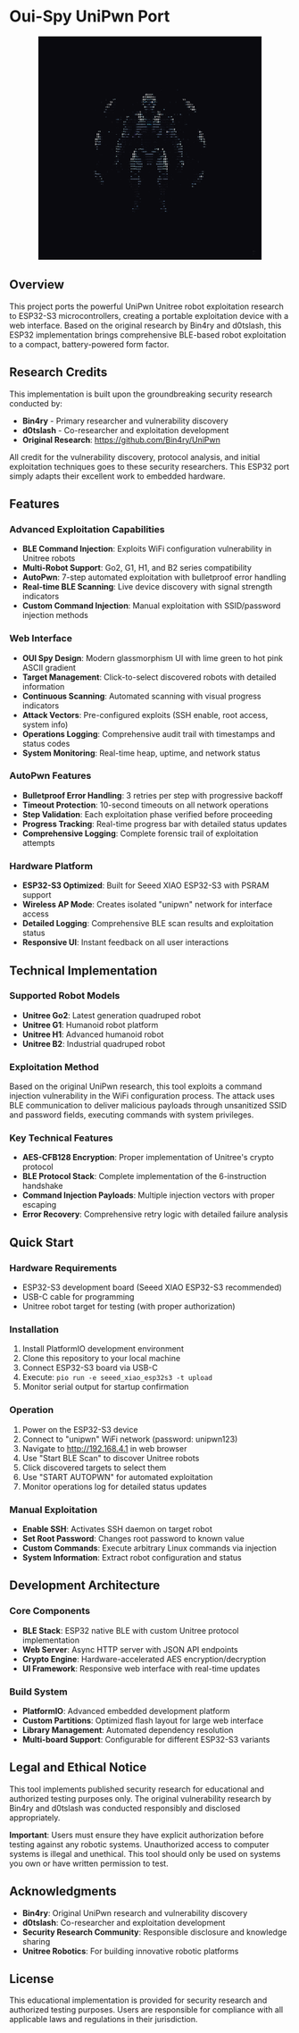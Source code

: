 # Oui-Spy UniPwn Port

<p align="center">
  <img src="bot.png" alt="OUI Spy UniPwn Robot" width="400"/>
</p>



## Overview

This project ports the powerful UniPwn Unitree robot exploitation research to ESP32-S3 microcontrollers, creating a portable exploitation device with a web interface. Based on the original research by Bin4ry and d0tslash, this ESP32 implementation brings comprehensive BLE-based robot exploitation to a compact, battery-powered form factor.

## Research Credits

This implementation is built upon the groundbreaking security research conducted by:
- **Bin4ry** - Primary researcher and vulnerability discovery
- **d0tslash** - Co-researcher and exploitation development
- **Original Research**: https://github.com/Bin4ry/UniPwn

All credit for the vulnerability discovery, protocol analysis, and initial exploitation techniques goes to these security researchers. This ESP32 port simply adapts their excellent work to embedded hardware.

## Features

### Advanced Exploitation Capabilities
- **BLE Command Injection**: Exploits WiFi configuration vulnerability in Unitree robots
- **Multi-Robot Support**: Go2, G1, H1, and B2 series compatibility
- **AutoPwn**: 7-step automated exploitation with bulletproof error handling
- **Real-time BLE Scanning**: Live device discovery with signal strength indicators
- **Custom Command Injection**: Manual exploitation with SSID/password injection methods

### Web Interface
- **OUI Spy Design**: Modern glassmorphism UI with lime green to hot pink ASCII gradient
- **Target Management**: Click-to-select discovered robots with detailed information
- **Continuous Scanning**: Automated scanning with visual progress indicators
- **Attack Vectors**: Pre-configured exploits (SSH enable, root access, system info)
- **Operations Logging**: Comprehensive audit trail with timestamps and status codes
- **System Monitoring**: Real-time heap, uptime, and network status

### AutoPwn Features
- **Bulletproof Error Handling**: 3 retries per step with progressive backoff
- **Timeout Protection**: 10-second timeouts on all network operations
- **Step Validation**: Each exploitation phase verified before proceeding
- **Progress Tracking**: Real-time progress bar with detailed status updates
- **Comprehensive Logging**: Complete forensic trail of exploitation attempts

### Hardware Platform
- **ESP32-S3 Optimized**: Built for Seeed XIAO ESP32-S3 with PSRAM support
- **Wireless AP Mode**: Creates isolated "unipwn" network for interface access
- **Detailed Logging**: Comprehensive BLE scan results and exploitation status
- **Responsive UI**: Instant feedback on all user interactions

## Technical Implementation

### Supported Robot Models
- **Unitree Go2**: Latest generation quadruped robot
- **Unitree G1**: Humanoid robot platform  
- **Unitree H1**: Advanced humanoid robot
- **Unitree B2**: Industrial quadruped robot

### Exploitation Method
Based on the original UniPwn research, this tool exploits a command injection vulnerability in the WiFi configuration process. The attack uses BLE communication to deliver malicious payloads through unsanitized SSID and password fields, executing commands with system privileges.

### Key Technical Features
- **AES-CFB128 Encryption**: Proper implementation of Unitree's crypto protocol
- **BLE Protocol Stack**: Complete implementation of the 6-instruction handshake
- **Command Injection Payloads**: Multiple injection vectors with proper escaping
- **Error Recovery**: Comprehensive retry logic with detailed failure analysis

## Quick Start

### Hardware Requirements
- ESP32-S3 development board (Seeed XIAO ESP32-S3 recommended)
- USB-C cable for programming
- Unitree robot target for testing (with proper authorization)

### Installation
1. Install PlatformIO development environment
2. Clone this repository to your local machine
3. Connect ESP32-S3 board via USB-C
4. Execute: `pio run -e seeed_xiao_esp32s3 -t upload`
5. Monitor serial output for startup confirmation

### Operation
1. Power on the ESP32-S3 device
2. Connect to "unipwn" WiFi network (password: unipwn123)
3. Navigate to http://192.168.4.1 in web browser
4. Use "Start BLE Scan" to discover Unitree robots
5. Click discovered targets to select them
6. Use "START AUTOPWN" for automated exploitation
7. Monitor operations log for detailed status updates

### Manual Exploitation
- **Enable SSH**: Activates SSH daemon on target robot
- **Set Root Password**: Changes root password to known value
- **Custom Commands**: Execute arbitrary Linux commands via injection
- **System Information**: Extract robot configuration and status

## Development Architecture

### Core Components
- **BLE Stack**: ESP32 native BLE with custom Unitree protocol implementation
- **Web Server**: Async HTTP server with JSON API endpoints
- **Crypto Engine**: Hardware-accelerated AES encryption/decryption
- **UI Framework**: Responsive web interface with real-time updates

### Build System
- **PlatformIO**: Advanced embedded development platform
- **Custom Partitions**: Optimized flash layout for large web interface
- **Library Management**: Automated dependency resolution
- **Multi-board Support**: Configurable for different ESP32-S3 variants

## Legal and Ethical Notice

This tool implements published security research for educational and authorized testing purposes only. The original vulnerability research by Bin4ry and d0tslash was conducted responsibly and disclosed appropriately.

**Important**: Users must ensure they have explicit authorization before testing against any robotic systems. Unauthorized access to computer systems is illegal and unethical. This tool should only be used on systems you own or have written permission to test.

## Acknowledgments

- **Bin4ry**: Original UniPwn research and vulnerability discovery
- **d0tslash**: Co-researcher and exploitation development  
- **Security Research Community**: Responsible disclosure and knowledge sharing
- **Unitree Robotics**: For building innovative robotic platforms

## License

This educational implementation is provided for security research and authorized testing purposes. Users are responsible for compliance with all applicable laws and regulations in their jurisdiction.